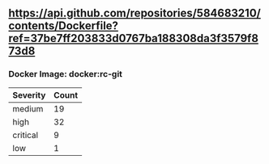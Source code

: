 ## https://api.github.com/repositories/584683210/contents/Dockerfile?ref=37be7ff203833d0767ba188308da3f3579f873d8

### Docker Image: docker:rc-git
| Severity | Count |
|----------|-------|
| medium | 19 |
| high | 32 |
| critical | 9 |
| low | 1 |